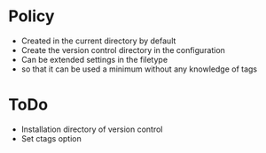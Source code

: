 # Policy
* Created in the current directory by default
* Create the version control directory in the configuration
* Can be extended settings in the filetype
* so that it can be used a minimum without any knowledge of tags

# ToDo
* Installation directory of version control
* Set ctags option
